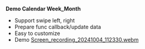 **Demo Calendar Week_Month**
- Support swipe left, right
- Prepare func callback/update data
- Easy to customize
- Demo
  [Screen_recording_20241004_112330.webm](https://github.com/user-attachments/assets/b0276531-a016-4c82-a057-84106ce2d14a)
